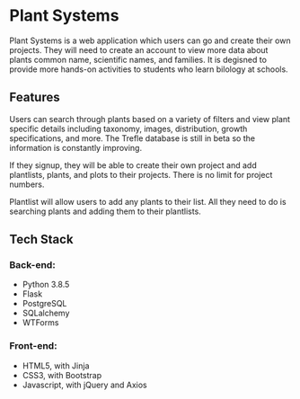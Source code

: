 # Plant Systems
Plant Systems is a web application which users can go and create their own projects. They will need to create an account to view more
data about plants common name, scientific names, and families. It is degisned to provide more hands-on activities to students who learn 
bilology at schools. 


## Features
Users can search through plants based on a variety of filters and view plant specific details including taxonomy, images, distribution, growth specifications, and more. The Trefle database is still in beta so the information is constantly improving.

If they signup, they will be able to create their own project and add plantlists, plants, and plots to their projects. There is no limit
for project numbers. 

Plantlist will allow users to add any plants to their list. All they need to do is searching plants and adding them to their plantlists.


## Tech Stack
### Back-end:
 - Python 3.8.5 
 - Flask
 - PostgreSQL
 - SQLalchemy
 - WTForms
 
### Front-end:
 - HTML5, with Jinja
 - CSS3, with Bootstrap
 - Javascript, with jQuery and Axios


